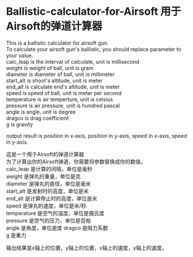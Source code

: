 # Ballistic-calculator-for-Airsoft 用于Airsoft的弹道计算器

This is a ballistic calculator for airsoft gun.  
To calculate your airsoft gun's ballistic, you should replace parameter to your value.  
calc_leap is the interval of calculate, unit is millisecond  
weight is weight of ball, unit is gram  
diameter is diameter of ball, unit is millimeter  
start_alt is shoot's altitude, unit is meter  
end_alt is calculate end's altitude, unit is meter  
speed is speed of ball, unit is meter per second  
temperature is air temperture, unit is celsius  
pressure is air pressure, unit is hundred pascal  
angle is angle, unit is degree  
dragco is drag coefficient  
g is gravity  
  
output result is position in x-axis, position in y-axis, speed in x-axis, speed in y-axis.  
  
这是一个用于Airsoft的弹道计算器  
为了计算出你的Airsoft弹道，你需要将参数替换成你的数值。  
calc_leap 是计算的间隔，单位是毫秒  
weight 是弹丸的重量，单位是克  
diameter 是弹丸的直径，单位是毫米  
start_alt 是发射时的高度，单位是米  
end_alt 是计算停止时的高度，单位是米  
speed 是弹丸的速度，单位是米/秒  
temperature 是空气的温度，单位是摄氏度  
pressure 是空气的压力，单位是百帕  
angle 是角度，单位是度
dragco 是阻力系数  
g 是重力 
  
输出结果是x轴上的位置，y轴上的位置，x轴上的速度，y轴上的速度。  
